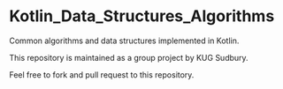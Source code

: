 # Kotlin_Data_Structures_Algorithms
Common algorithms and data structures implemented in Kotlin. 

This repository is maintained as a group project by KUG Sudbury.

Feel free to fork and pull request to this repository.